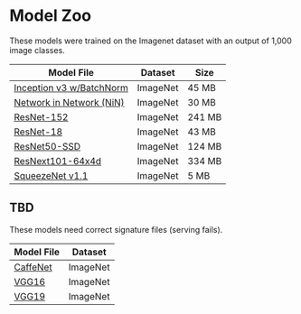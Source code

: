 # Model Zoo

These models were trained on the Imagenet dataset with an output of 1,000 image classes.

| Model File | Dataset | Size |
| --- | --- | --- |
| [Inception v3 w/BatchNorm](https://s3.amazonaws.com/model-server/models/inception-bn/Inception-BN.model) | ImageNet | 45 MB |
| [Network in Network (NiN)](https://s3.amazonaws.com/model-server/models/nin/nin.model) | ImageNet | 30 MB |
| [ResNet-152](https://s3.amazonaws.com/model-server/models/resnet-152/resnet-152.model) | ImageNet | 241 MB |
| [ResNet-18](https://s3.amazonaws.com/model-server/models/resnet-18/resnet-18.model) | ImageNet | 43 MB |
| [ResNet50-SSD](https://s3.amazonaws.com/model-server/models/resnet50_ssd/resnet50_ssd_model.model) | ImageNet | 124 MB |
| [ResNext101-64x4d](https://s3.amazonaws.com/model-server/models/resnext-101-64x4d/resnext-101-64x4d.model) | ImageNet | 334 MB |
| [SqueezeNet v1.1](https://s3.amazonaws.com/model-server/models/squeezenet_v1.1/squeezenet_v1.1.model) | ImageNet | 5 MB |

## TBD

These models need correct signature files (serving fails).

| Model File | Dataset |
| --- | --- |
| [CaffeNet]() | ImageNet |
| [VGG16]() | ImageNet |
| [VGG19]() | ImageNet |
